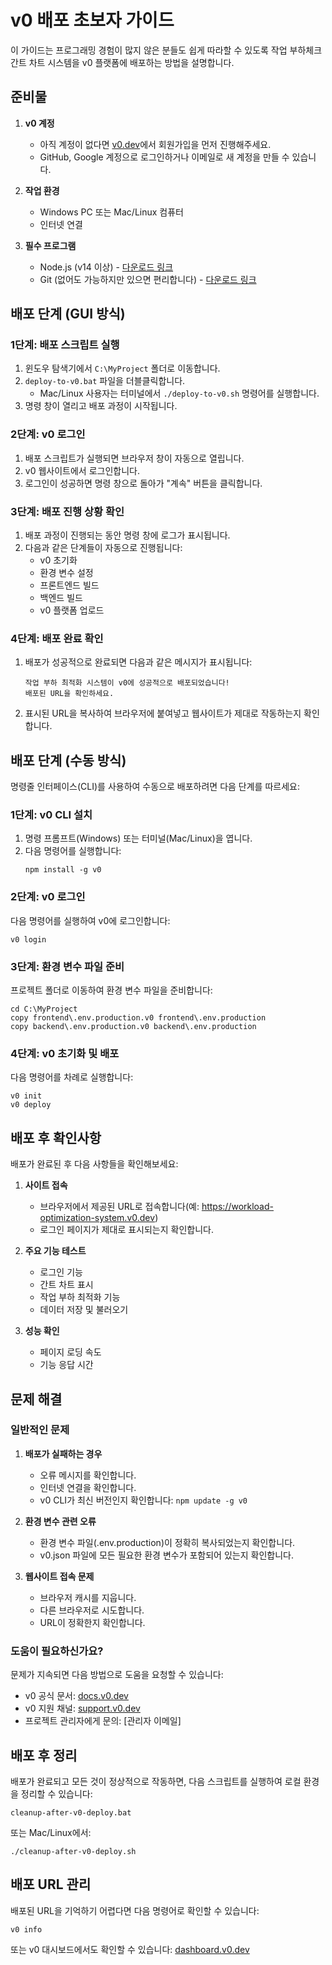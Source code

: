 # v0 배포 초보자 가이드

이 가이드는 프로그래밍 경험이 많지 않은 분들도 쉽게 따라할 수 있도록 작업 부하체크 간트 차트 시스템을 v0 플랫폼에 배포하는 방법을 설명합니다.

## 준비물

1. **v0 계정**
   - 아직 계정이 없다면 [v0.dev](https://v0.dev)에서 회원가입을 먼저 진행해주세요.
   - GitHub, Google 계정으로 로그인하거나 이메일로 새 계정을 만들 수 있습니다.

2. **작업 환경**
   - Windows PC 또는 Mac/Linux 컴퓨터
   - 인터넷 연결

3. **필수 프로그램**
   - Node.js (v14 이상) - [다운로드 링크](https://nodejs.org/)
   - Git (없어도 가능하지만 있으면 편리합니다) - [다운로드 링크](https://git-scm.com/)

## 배포 단계 (GUI 방식)

### 1단계: 배포 스크립트 실행

1. 윈도우 탐색기에서 `C:\MyProject` 폴더로 이동합니다.
2. `deploy-to-v0.bat` 파일을 더블클릭합니다.
   - Mac/Linux 사용자는 터미널에서 `./deploy-to-v0.sh` 명령어를 실행합니다.
3. 명령 창이 열리고 배포 과정이 시작됩니다.

### 2단계: v0 로그인

1. 배포 스크립트가 실행되면 브라우저 창이 자동으로 열립니다.
2. v0 웹사이트에서 로그인합니다.
3. 로그인이 성공하면 명령 창으로 돌아가 "계속" 버튼을 클릭합니다.

### 3단계: 배포 진행 상황 확인

1. 배포 과정이 진행되는 동안 명령 창에 로그가 표시됩니다.
2. 다음과 같은 단계들이 자동으로 진행됩니다:
   - v0 초기화
   - 환경 변수 설정
   - 프론트엔드 빌드
   - 백엔드 빌드
   - v0 플랫폼 업로드

### 4단계: 배포 완료 확인

1. 배포가 성공적으로 완료되면 다음과 같은 메시지가 표시됩니다:
   ```
   작업 부하 최적화 시스템이 v0에 성공적으로 배포되었습니다!
   배포된 URL을 확인하세요.
   ```
2. 표시된 URL을 복사하여 브라우저에 붙여넣고 웹사이트가 제대로 작동하는지 확인합니다.

## 배포 단계 (수동 방식)

명령줄 인터페이스(CLI)를 사용하여 수동으로 배포하려면 다음 단계를 따르세요:

### 1단계: v0 CLI 설치

1. 명령 프롬프트(Windows) 또는 터미널(Mac/Linux)을 엽니다.
2. 다음 명령어를 실행합니다:
   ```
   npm install -g v0
   ```

### 2단계: v0 로그인

다음 명령어를 실행하여 v0에 로그인합니다:
```
v0 login
```

### 3단계: 환경 변수 파일 준비

프로젝트 폴더로 이동하여 환경 변수 파일을 준비합니다:
```
cd C:\MyProject
copy frontend\.env.production.v0 frontend\.env.production
copy backend\.env.production.v0 backend\.env.production
```

### 4단계: v0 초기화 및 배포

다음 명령어를 차례로 실행합니다:
```
v0 init
v0 deploy
```

## 배포 후 확인사항

배포가 완료된 후 다음 사항들을 확인해보세요:

1. **사이트 접속**
   - 브라우저에서 제공된 URL로 접속합니다(예: https://workload-optimization-system.v0.dev)
   - 로그인 페이지가 제대로 표시되는지 확인합니다.

2. **주요 기능 테스트**
   - 로그인 기능
   - 간트 차트 표시
   - 작업 부하 최적화 기능
   - 데이터 저장 및 불러오기

3. **성능 확인**
   - 페이지 로딩 속도
   - 기능 응답 시간

## 문제 해결

### 일반적인 문제

1. **배포가 실패하는 경우**
   - 오류 메시지를 확인합니다.
   - 인터넷 연결을 확인합니다.
   - v0 CLI가 최신 버전인지 확인합니다: `npm update -g v0`

2. **환경 변수 관련 오류**
   - 환경 변수 파일(.env.production)이 정확히 복사되었는지 확인합니다.
   - v0.json 파일에 모든 필요한 환경 변수가 포함되어 있는지 확인합니다.

3. **웹사이트 접속 문제**
   - 브라우저 캐시를 지웁니다.
   - 다른 브라우저로 시도합니다.
   - URL이 정확한지 확인합니다.

### 도움이 필요하신가요?

문제가 지속되면 다음 방법으로 도움을 요청할 수 있습니다:
- v0 공식 문서: [docs.v0.dev](https://docs.v0.dev)
- v0 지원 채널: [support.v0.dev](https://support.v0.dev)
- 프로젝트 관리자에게 문의: [관리자 이메일]

## 배포 후 정리

배포가 완료되고 모든 것이 정상적으로 작동하면, 다음 스크립트를 실행하여 로컬 환경을 정리할 수 있습니다:

```
cleanup-after-v0-deploy.bat
```
또는 Mac/Linux에서:
```
./cleanup-after-v0-deploy.sh
```

## 배포 URL 관리

배포된 URL을 기억하기 어렵다면 다음 명령어로 확인할 수 있습니다:
```
v0 info
```

또는 v0 대시보드에서도 확인할 수 있습니다: [dashboard.v0.dev](https://dashboard.v0.dev)
